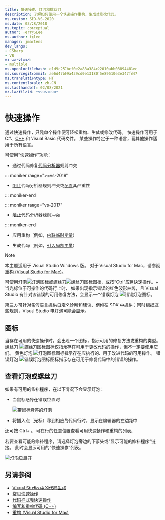 ```yaml
---
title: 快速操作、灯泡和螺丝刀
description: 了解如何使用一个快速操作重构、生成或修改代码。
ms.custom: SEO-VS-2020
ms.date: 03/28/2018
ms.topic: conceptual
author: TerryGLee
ms.author: tglee
manager: jmartens
dev_langs:
- CSharp
- VB
ms.workload:
- multiple
ms.openlocfilehash: e1d9c257bcf0e2a88a384c22010abb08894483ec
ms.sourcegitcommit: ae6d47b09a439cd0e13180f5e89510e3e347fd47
ms.translationtype: HT
ms.contentlocale: zh-CN
ms.lasthandoff: 02/08/2021
ms.locfileid: "99951090"
---
```

# <a name="quick-actions"></a>快速操作

通过快速操作，只凭单个操作便可轻松重构、生成或修改代码。 快速操作可用于 C#、[C++](/cpp/ide/writing-and-refactoring-code-cpp) 和 Visual Basic 代码文件。 某些操作特定于一种语言，而其他操作适用于所有语言。

可使用“快速操作”功能：

- 通过代码修复[代码分析器](../code-quality/roslyn-analyzers-overview.md)规则冲突

::: moniker range=">=vs-2019"

- [阻止](../code-quality/use-roslyn-analyzers.md#suppress-violations)代码分析器规则冲突或[配置](../code-quality/use-roslyn-analyzers.md#set-rule-severity-from-the-light-bulb-menu)其严重性

::: moniker-end

::: moniker range="vs-2017"

- [阻止](../code-quality/use-roslyn-analyzers.md#suppress-violations)代码分析器规则冲突

::: moniker-end

- 应用重构（例如，[内联临时变量](../ide/reference/inline-temporary-variable.md)）

- 生成代码（例如，[引入局部变量](../ide/reference/introduce-local-variable.md)）

> [!NOTE]
> 本主题适用于 Visual Studio  Windows 版。 对于 Visual Studio for Mac，请参阅[重构 (Visual Studio for Mac)](/visualstudio/mac/refactoring)。

可使用灯泡![灯泡图标](media/light-bulb-icon.png)或螺丝刀![螺丝刀图标](media/screwdriver-icon.png)图标，或按“Ctrl”应用快速操作。+ 当光标位于可操作的代码行上时， 如果出现指示错误的红色波形曲线，且 Visual Studio 有针对该错误的可用修复方法，会显示一个错误灯泡 ![错误灯泡图标](media/error-light-bulb-icon.png)。

第三方可针对任何语言提供自定义诊断和建议，例如在 SDK 中提供；同时根据这些规则，Visual Studio 电灯泡可能会显示。

## <a name="icons"></a>图标

当存在可用的快速操作时，会出现一个图标，指示可用的修复方法或重构的类型。 螺丝刀 ![螺丝刀图标](media/screwdriver-icon.png)图标仅指示存在可用于更改代码的操作，但不一定要使用它们。 黄色灯泡 ![灯泡图标](media/light-bulb-icon.png)图标指示存在应执行的、用于改进代码的可用操作。 错误灯泡 ![错误灯泡图标](media/error-light-bulb-icon.png)图标指示存在可用于修复代码中的错误的操作。

## <a name="to-see-a-light-bulb-or-screwdriver"></a>查看灯泡或螺丝刀

如果有可用的修补程序，在以下情况下会显示灯泡：

- 当鼠标悬停在错误位置时

   ![带鼠标悬停的灯泡](../ide/media/vs2015_lightbulb_hover.png)

- 将插入点（光标）移到相应的代码行时，显示在编辑器的左边距中

还可按 Ctrl+ 。 可在行的任意位置查看可用快速操作和重构的列表。

若要查看可能的修补程序，请选择灯泡旁边的下箭头或“显示可能的修补程序”链接。 此时会显示可用的“快速操作”列表。

![灯泡已展开](../ide/media/vs2015_lightbulb_hover_expanded.png)

## <a name="see-also"></a>另请参阅

- [Visual Studio 中的代码生成](../ide/code-generation-in-visual-studio.md)
- [常见快速操作](../ide/common-quick-actions.md)
- [代码样式和快速操作](../ide/code-styles-and-code-cleanup.md)
- [编写和重构代码 (C++)](/cpp/ide/writing-and-refactoring-code-cpp)
- [重构 (Visual Studio for Mac)](/visualstudio/mac/refactoring)
